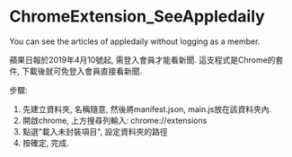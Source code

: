 # ChromeExtension_SeeAppledaily
You can see the articles of appledaily without logging as a member.

蘋果日報於2019年4月10號起, 需登入會員才能看新聞. 
這支程式是Chrome的套件, 下載後就可免登入會員直接看新聞.

步驟:
1. 先建立資料夾, 名稱隨意, 然後將manifest.json, main.js放在該資料夾內.
2. 開啟chrome, 上方搜尋列輸入: chrome://extensions
3. 點選"載入未封裝項目", 設定資料夾的路徑
4. 按確定, 完成.
